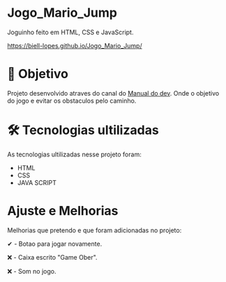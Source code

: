 # Jogo_Mario_Jump
Joguinho feito em HTML, CSS e JavaScript.


https://biell-lopes.github.io/Jogo_Mario_Jump/
# 🎯 Objetivo
Projeto desenvolvido atraves do canal do <a href="https://www.youtube.com/c/ManualdoDev">Manual do dev</a>. Onde o objetivo do jogo e evitar os obstaculos pelo caminho.

# 🛠️ Tecnologias ultilizadas
As tecnologias ultilizadas nesse projeto foram:
- HTML
- CSS
- JAVA SCRIPT

# Ajuste e Melhorias
Melhorias que pretendo e que foram adicionadas no projeto:

 ✔ - Botao para jogar novamente.
 
❌ - Caixa escrito "Game Ober".

❌ - Som no jogo.

